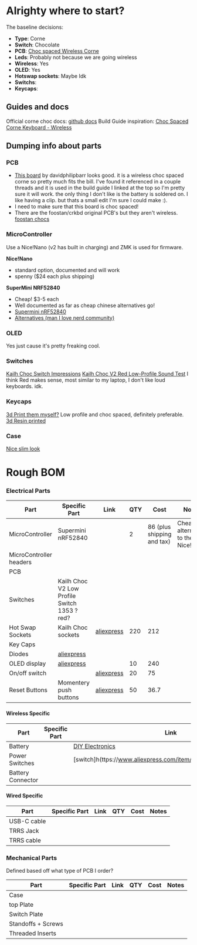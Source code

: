 # Alrighty where to start?

The baseline decisions: 
- **Type**: Corne
- **Switch**: Chocolate
- **PCB**: [Choc spaced Wireless Corne](https://github.com/davidphilipbarr/Choc-Spaced-Corne/tree/main/chocorne-switch)  
- **Leds**: Probably not because we are going wireless
- **Wireless**: Yes 
- **OLED**: Yes 
- **Hotswap sockets**: Maybe Idk
- **Switchs**:
- **Keycaps**:

## Guides and docs
Official corne choc docs: [github docs](https://github.com/foostan/crkbd/tree/main/docs/corne-chocolate)
Build Guide inspiration:
[Choc Spaced Corne Keyboard - Wireless](https://github.com/rafaeldelboni/buildlogs/blob/main/crkbd-choc-spaced-switch.md)


## Dumping info about parts
### PCB
- [This board](https://github.com/davidphilipbarr/Choc-Spaced-Corne/tree/main/chocorne-switch) by davidphilipbarr looks good. it is a wireless choc spaced corne so pretty much fits the bill. I've found it referenced in a couple threads and it is used in the build guide I linked at the top so I'm pretty sure it will work. the only thing I don't like is the battery is soldered on. I like having a clip. but thats a small edit I'm sure I could make :).
- I need to make sure that this board is choc spaced!
- There are the foostan/crkbd original PCB's but they aren't wireless. [foostan chocs](https://github.com/foostan/crkbd/tree/main/docs/corne-chocolate)

### MicroController

Use a Nice!Nano (v2 has built in charging) and ZMK is used for firmware. 

**Nice!Nano** 
- standard option, documented and will work
- spenny ($24 each plus shipping)

**SuperMini NRF52840**
- Cheap! $3-5 each 
- Well documented as far as cheap chinese alternatives go!
- [Supermini nRF52840](https://www.reddit.com/r/ErgoMechKeyboards/comments/16q5b2c/supermini_nrf52840_a_6_nicenano_20_compatible_mcu/)
- [Alternatives (man I love nerd community)](https://github.com/joric/nrfmicro/wiki/Alternatives) 
  
### OLED
Yes just cause it's pretty freaking cool. 

### Switches 
[Kailh Choc Switch Impressions](https://www.youtube.com/watch?v=mxUqfPf_1B0)
[Kailh Choc V2 Red Low-Profile Sound Test](https://www.youtube.com/watch?v=VXPfzeLmQ5g)
I think Red makes sense, most similar to my laptop, I don't like loud keyboards. idk. 
### Keycaps
[3d Print them myself?](https://www.printables.com/model/1066117-choc-louder-keycaps-choc-and-mx-spacing/files)
Low profile and choc spaced, definitely preferable. 
[3d Resin printed](https://www.thingiverse.com/thing:4862025)

### Case 
[Nice slim look](https://www.printables.com/model/416378-wireless-corne-case)

# Rough BOM 

### Electrical Parts

|Part| Specific Part | Link | QTY | Cost | Notes |
| --- | ---          | ---  | --- | --- | --- | 
|MicroController|  Supermini nRF52840  |     |  2   |  86 (plus shipping and tax)   |   Cheap alternative to the Nice!Nano  |
|MicroController headers|     |     |     |     |     |
|PCB|     |     |     |     |     |
|Switches|  Kailh Choc V2 Low Profile Switch 1353 ?red?   |     |     |     |     |
|Hot Swap Sockets|  Kailh Choc sockets   |   [aliexpress](https://www.aliexpress.com/item/1005008954571807.html?spm=a2g0o.cart.0.0.458738daAWVxOu&mp=1&sourceType=562&pdp_npi=5%40dis%21ZAR%21ZAR%20434.46%21ZAR%20212.89%21%21ZAR%20212.89%21%21%21%40211b6c1917566324998737892e79d0%2112000047352129245%21ct%21ZA%214710544376%21%212%210)  |   220  |  212   |     |
|Key Caps|     |     |     |     |     |
|Diodes|  [aliexpress](https://www.aliexpress.com/item/32921490945.html)  |     |     |     |     |
|OLED display| [aliexpress](https://www.aliexpress.com/item/1005008640132638.html?spm=a2g0o.cart.0.0.458738daAWVxOu&mp=1&pdp_npi=5%40dis%21ZAR%21ZAR%20352.29%21ZAR%20240.63%21%21ZAR%20240.63%21%21%21%40211b6c1917566324998737892e79d0%2112000046056501836%21ct%21ZA%214710544376%21%211%210)    |     |   10  |   240  |     |
| On/off switch |      |  [aliexpress](https://www.aliexpress.com/item/1005003829889015.html?spm=a2g0o.detail.0.0.6d14Az5XAz5X6H&mp=1&pdp_npi=5%40dis%21ZAR%21ZAR%20130.25%21ZAR%2074.42%21%21ZAR%2074.42%21%21%21%40211b876717566333507813224ef2ed%2112000027292033666%21ct%21ZA%214710544376%21%211%210)    |  20   |   75  |     |
|Reset Buttons| Momentery push buttons   |  [aliexpress](https://www.aliexpress.com/item/1005001629184984.html?spm=a2g0o.cart.0.0.105238dah5uKsy&mp=1&pdp_npi=5%40dis%21ZAR%21ZAR%20129.75%21ZAR%2036.70%21%21ZAR%2036.70%21%21%21%40211b6c1917566326860124625e79d0%2112000029858778458%21ct%21ZA%214710544376%21%211%210)   | 50    |  36.7   |     |

#### Wireless Specific
|Part| Specific Part | Link | QTY | Cost | Notes |
| --- | --- | --- | --- | --- | --- |
|Battery|    | [DIY Electronics](https://www.diyelectronics.co.za/store/li-ion-li-po/6707-lipo-battery-37v-120mah-25x24x35mm-1c-1cell-with-ph20-connector.html?utm_campaign=google_shopping&utm_source=cpc&utm_medium=evergreen&utm_content=20485427402&gad_source=1&gad_campaignid=20489613595&gbraid=0AAAAADpm0I_3Nl-iDJVU4pgUnMGT22i95&gclid=CjwKCAjw2brFBhBOEiwAVJX5GM455BFd-ZcLSl2H0kspv53c7jLLApUWdxjkVHyDToH3SXGaemceBBoC-U8QAvD_BwE)    |     |   2  |  68   |
|Power Switches|    |  [switch]h(ttps://www.aliexpress.com/item/1005003829889015.html)   |  1   |  R1  |     |
|Battery Connector|    |     |     |     |     |

#### Wired Specific
|Part| Specific Part | Link | QTY | Cost | Notes |
| --- | --- | --- | --- | --- | --- |
|USB-C cable|    |     |     |     |     |
|TRRS Jack|    |     |     |     |     |
|TRRS cable|    |     |     |     |     |


### Mechanical Parts
Defined based off what type of PCB I order? 

|Part| Specific Part | Link | QTY | Cost | Notes |
| --- | --- | --- | --- | --- | --- | 
| Case |    |     |     |     |     |
| top Plate|    |     |     |     |     |
|Switch Plate|    |     |     |     |     |
|Standoffs + Screws|    |     |     |     |     |
|Threaded Inserts|    |     |     |     |     |






